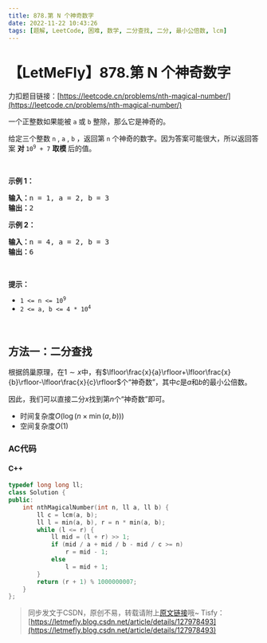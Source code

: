 ```yaml
---
title: 878.第 N 个神奇数字
date: 2022-11-22 10:43:26
tags: [题解, LeetCode, 困难, 数学, 二分查找, 二分, 最小公倍数, lcm]
---
```


# 【LetMeFly】878.第 N 个神奇数字

力扣题目链接：[https://leetcode.cn/problems/nth-magical-number/](https://leetcode.cn/problems/nth-magical-number/)

<p>一个正整数如果能被 <code>a</code> 或 <code>b</code> 整除，那么它是神奇的。</p>

<p>给定三个整数 <code>n</code> ,&nbsp;<code>a</code> , <code>b</code> ，返回第 <code>n</code> 个神奇的数字。因为答案可能很大，所以返回答案&nbsp;<strong>对&nbsp;</strong><code>10<sup>9</sup>&nbsp;+ 7</code> <strong>取模&nbsp;</strong>后的值。</p>

<p>&nbsp;</p>

<ol>
</ol>

<p><strong>示例 1：</strong></p>

<pre>
<strong>输入：</strong>n = 1, a = 2, b = 3
<strong>输出：</strong>2
</pre>

<p><strong>示例&nbsp;2：</strong></p>

<pre>
<strong>输入：</strong>n = 4, a = 2, b = 3
<strong>输出：</strong>6
</pre>

<p>&nbsp;</p>

<p><strong>提示：</strong></p>

<ul>
	<li><code>1 &lt;= n &lt;= 10<sup>9</sup></code></li>
	<li><code>2 &lt;= a, b &lt;= 4 * 10<sup>4</sup></code></li>
</ul>

<p>&nbsp;</p>


    
## 方法一：二分查找

根据鸽巢原理，在$1\sim x$中，有$\lfloor\frac{x}{a}\rfloor+\lfloor\frac{x}{b}\rfloor-\lfloor\frac{x}{c}\rfloor$个“神奇数”，其中$c$是$a$和$b$的最小公倍数。

因此，我们可以直接二分$x$找到第$n$个“神奇数”即可。

+ 时间复杂度$O(\log(n\times\min(a, b)))$
+ 空间复杂度$O(1)$

### AC代码

#### C++

```cpp
typedef long long ll;
class Solution {
public:
    int nthMagicalNumber(int n, ll a, ll b) {
        ll c = lcm(a, b);
        ll l = min(a, b), r = n * min(a, b);
        while (l <= r) {
            ll mid = (l + r) >> 1;
            if (mid / a + mid / b - mid / c >= n)
                r = mid - 1;
            else
                l = mid + 1;
        }
        return (r + 1) % 1000000007;
    }
};
```

> 同步发文于CSDN，原创不易，转载请附上[原文链接](https://blog.letmefly.xyz/2022/11/22/LeetCode%200878.%E7%AC%ACN%E4%B8%AA%E7%A5%9E%E5%A5%87%E6%95%B0%E5%AD%97/)哦~
> Tisfy：[https://letmefly.blog.csdn.net/article/details/127978493](https://letmefly.blog.csdn.net/article/details/127978493)

